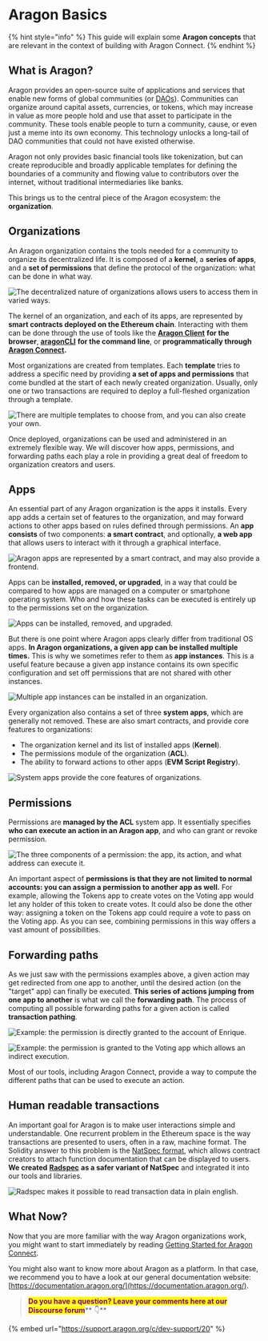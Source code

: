 # Aragon Basics

{% hint style="info" %}
This guide will explain some **Aragon concepts** that are relevant in the context of building with Aragon Connect.
{% endhint %}

## What is Aragon?

Aragon provides an open-source suite of applications and services that enable new forms of global communities (or [DAOs](https://aragon.org/dao)). Communities can organize around capital assets, currencies, or tokens, which may increase in value as more people hold and use that asset to participate in the community. These tools enable people to turn a community, cause, or even just a meme into its own economy. This technology unlocks a long-tail of DAO communities that could not have existed otherwise.

Aragon not only provides basic financial tools like tokenization, but can create reproducible and broadly applicable templates for defining the boundaries of a community and flowing value to contributors over the internet, without traditional intermediaries like banks.

This brings us to the central piece of the Aragon ecosystem: the **organization**.

## Organizations

An Aragon organization contains the tools needed for a community to organize its decentralized life. It is composed of a **kernel**, a **series of apps**, and a **set of permissions** that define the protocol of the organization: what can be done in what way.

![The decentralized nature of organizations allows users to access them in varied ways.](<../../../../.gitbook/assets/image (19).png>)

The kernel of an organization, and each of its apps, are represented by **smart contracts deployed on the Ethereum chain**. Interacting with them can be done through the use of tools like the [**Aragon Client**](https://client.aragon.org/) **for the browser**, [**aragonCLI**](../../aragoncli/) **for the command line**, or **programmatically through** [**Aragon Connect**](../)**.**

Most organizations are created from templates. Each **template** tries to address a specific need by providing **a set of apps and permissions** that come bundled at the start of each newly created organization. Usually, only one or two transactions are required to deploy a full-fleshed organization through a template.

![There are multiple templates to choose from, and you can also create your own.](<../../../../.gitbook/assets/image (51).png>)

Once deployed, organizations can be used and administered in an extremely flexible way. We will discover how apps, permissions, and forwarding paths each play a role in providing a great deal of freedom to organization creators and users.

## Apps

An essential part of any Aragon organization is the apps it installs. Every app adds a certain set of features to the organization, and may forward actions to other apps based on rules defined through permissions. An **app consists** of two components: **a smart contract**, and optionally, **a web app** that allows users to interact with it through a graphical interface.

![Aragon apps are represented by a smart contract, and may also provide a frontend.](<../../../../.gitbook/assets/image (36).png>)

Apps can be **installed, removed, or upgraded**, in a way that could be compared to how apps are managed on a computer or smartphone operating system. Who and how these tasks can be executed is entirely up to the permissions set on the organization.

![Apps can be installed, removed, and upgraded.](<../../../../.gitbook/assets/image (46).png>)

But there is one point where Aragon apps clearly differ from traditional OS apps. **In Aragon organizations, a given app can be installed multiple times.** This is why we sometimes refer to them as **app instances**. This is a useful feature because a given app instance contains its own specific configuration and set off permissions that are not shared with other instances.

![Multiple app instances can be installed in an organization.](<../../../../.gitbook/assets/image (48).png>)

Every organization also contains a set of three **system apps**, which are generally not removed. These are also smart contracts, and provide core features to organizations:

* The organization kernel and its list of installed apps (**Kernel**).
* The permissions module of the organization (**ACL**).
* The ability to forward actions to other apps (**EVM Script Registry**).

![System apps provide the core features of organizations.](<../../../../.gitbook/assets/image (14).png>)

## Permissions

Permissions are **managed by the ACL** system app. It essentially specifies **who can execute an action in an Aragon app**, and who can grant or revoke permission.

![The three components of a permission: the app, its action, and what address can execute it.](<../../../../.gitbook/assets/image (50).png>)

An important aspect of **permissions is that they are not limited to normal accounts: you can assign a permission to another app as well.** For example, allowing the Tokens app to create votes on the Voting app would let any holder of this token to create votes. It could also be done the other way: assigning a token on the Tokens app could require a vote to pass on the Voting app. As you can see, combining permissions in this way offers a vast amount of possibilities.

## Forwarding paths

As we just saw with the permissions examples above, a given action may get redirected from one app to another, until the desired action (on the "target" app) can finally be executed. **This series of actions jumping from one app to another** is what we call the **forwarding path**. The process of computing all possible forwarding paths for a given action is called **transaction pathing**.

![Example: the permission is directly granted to the account of Enrique.](<../../../../.gitbook/assets/image (12).png>)

![Example: the permission is granted to the Voting app which allows an indirect execution.](https://3363896981-files.gitbook.io/\~/files/v0/b/gitbook-x-prod.appspot.com/o/spaces%2F-MA6hW3SeeU0GuLWcdQ\_-887967055%2Fuploads%2Fgit-blob-de9bc2212e2bd2bc61f1cc4bdb7634c810f8fa68%2Fbasics-forwarding-path-indirect.png?alt=media)

Most of our tools, including Aragon Connect, provide a way to compute the different paths that can be used to execute an action.

## Human readable transactions

An important goal for Aragon is to make user interactions simple and understandable. One recurrent problem in the Ethereum space is the way transactions are presented to users, often in a raw, machine format. The Solidity answer to this problem is the [NatSpec format](https://solidity.readthedocs.io/en/develop/natspec-format.html), which allows contract creators to attach function documentation that can be displayed to users. **We created** [**Radspec**](https://github.com/aragon/radspec) **as a safer variant of NatSpec** and integrated it into our tools and libraries.

![Radspec makes it possible to read transaction data in plain english.](<../../../../.gitbook/assets/image (29).png>)

## What Now?

Now that you are more familiar with the way Aragon organizations work, you might want to start immediately by reading [Getting Started for Aragon Connect](getting-started.md).

You might also want to know more about Aragon as a platform. In that case, we recommend you to have a look at our general documentation website: [https://documentation.aragon.org/](https://documentation.aragon.org/).





> <mark style="color:purple;">**Do you have a question? Leave your comments here at our Discourse forum**</mark>** 👇**

{% embed url="https://support.aragon.org/c/dev-support/20" %}
